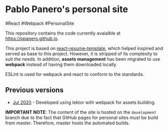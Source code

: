 # Pablo Panero's personal site

\#React \#Webpack \#PersonalSite

This repository contains the code currently avaialble at https://ppanero.github.io.

This project is based on [react-resume-template](https://github.com/tbakerx/react-resume-template), which helped inspired and served as base to this project. However, it is stripped of its complexity to suit the needs. In addition, **assets management** has been migrated to use **webpack** instead of having them downloaded locally.

ESLint is used for webpack and react to conform to the standards.

## Previous versions

- [Jul 2020](https://github.com/ppanero/ppanero.github.io/tree/lektor) - Developed using lektor with webpack for assets building. 

**IMPORTANT NOTE**: The content of the site is hosted on the `development` branch due to the fact
that GitHub pages for personal sites must be build from master. Therefore,
master hosts the automated builds.